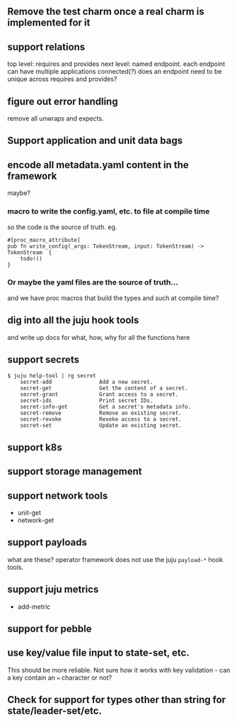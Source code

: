 ## Remove the test charm once a real charm is implemented for it

## support relations

top level: requires and provides
next level: named endpoint. each endpoint can have multiple applications connected(?)
  does an endpoint need to be unique across requires and provides?

## figure out error handling

remove all unwraps and expects.

## Support application and unit data bags

## encode all metadata.yaml content in the framework

maybe?

### macro to write the config.yaml, etc. to file at compile time

so the code is the source of truth.
eg.

```
#[proc_macro_attribute]
pub fn write_config(_args: TokenStream, input: TokenStream) -> TokenStream  {
    todo!()
}
```

### Or maybe the yaml files are the source of truth...

and we have proc macros that build the types and such at compile time?

## dig into all the juju hook tools

and write up docs for what, how, why for all the functions here

## support secrets

```
$ juju help-tool | rg secret
    secret-add               Add a new secret.
    secret-get               Get the content of a secret.
    secret-grant             Grant access to a secret.
    secret-ids               Print secret IDs.
    secret-info-get          Get a secret's metadata info.
    secret-remove            Remove an existing secret.
    secret-revoke            Revoke access to a secret.
    secret-set               Update an existing secret.
```

## support k8s

## support storage management

## support network tools

- unit-get
- network-get

## support payloads

what are these? operator framework does not use the juju `payload-*` hook tools.

## support juju metrics

- add-metric

## support for pebble

## use key/value file input to state-set, etc.

This should be more reliable.
Not sure how it works with key validation - can a key contain an `=` character or not?

## Check for support for types other than string for state/leader-set/etc.
